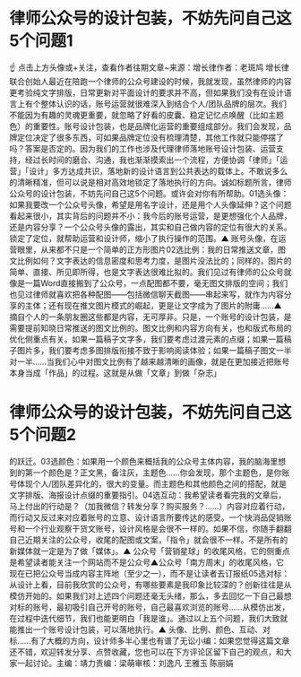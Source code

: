 # 律师公众号的设计包装，不妨先问自己这5个问题1

☝ 点击上方头像或+关注，查看作者往期文章~来源：增长律作者：老斑鸠 增长律联合创始人最近在陪跑一个律师的公众号建设的时候，我就发现，虽然律师的内容更考验纯文字排版，日常更新对平面设计的要求并不高，但如果我们没有在设计语言上有个整体认识的话，账号运营就很难深入到结合个人/团队品牌的层次。我们不能因为有趣的灵魂更重要，就忽略了好看的皮囊、稳定记忆点唤醒（比如主题色）的重要性。账号设计包装，也是品牌化运营的重要组成部分。我们会发现，品牌定位决定了很多东西，可如果品牌定位没有梳理清楚，其他工作就只能停摆了吗？答案是否定的。因为我们的工作也涉及代理律师落地账号设计包装、运营支持，经过长时间的磨合、沟通，我也渐渐摸索出一个流程，方便协调「律师」「运营」「设计」多方达成共识，落地新的设计语言到公共表达的载体上。不敢说多么的清晰精准，但可以说是相对高效地锁定了落地执行的方向。诚如标题所言，律师公众号的设计包装，不妨先问自己这5个问题。或许会对你有所帮助。01选头像：如果我要改一个公众号头像，希望是用名字设计，还是用个人头像延伸？这个问题看起来很小，其实背后的问题并不小：我今后的账号运营，是更想强化个人品牌，还是内容分享？一个公众号头像的露出，其实和自己做内容的定位有很大的关系。锁定了定位，就帮助运营和设计师，缩小了执行操作的范围。▲ 账号头像，在运营眼里，从来都不只是一个简单的正方形图片02选比例：我的日常推送文章，图文比例如何？文字表达的信息密度和思考力度，是图片没法比的；同样的，图片的简单、直接、所见即所得，也是文字表达很难比拟的。我们见过有律师的公众号就像是一篇Word直接搬到了公众号，一点配图都不要，毫无图文排版的空间；我们也见过律师就喜欢把各种配图——包括微信聊天截图——串起来写，就作为内容分享的主体；还有现在推文图片模式的崛起，更是让文字成为了图片的附庸……▲ 摘自个人的一条朋友圈这些都是内容，无可厚非。只是，一个账号的设计包装，是需要提前知晓日常推送的图文比例的。图文比例和内容方向有关，也和版式布局的优化侧重点有关。如果一篇稿子文字多，我们要考虑过渡元素的点缀；如果一篇稿子图片多，我们要考虑多图排版衔接不致于影响阅读体验；如果一篇稿子图文一半对一半……当我们心中对图文比例有了越来越清晰的画像，就是在更加接近把账号本身当成「作品」的过程。这就是从做「文章」到做「杂志」

# 律师公众号的设计包装，不妨先问自己这5个问题2

的跃迁。03选颜色：如果用一个颜色来概括我的公众号主体内容，我的脑海里想到的第一个颜色是？正文黑，备注灰，主题色……你会发现，那个主题色，是你账号体现个人/团队差异化的，很大的变量。而主题色和其他颜色之间的搭配，就是文字排版、海报设计点缀的重要指引。04选互动：我希望读者看完我的文章后，马上付出的行动是？（加我微信？转发分享？购买服务？……）内容对应着行动，而行动又反过来对应着账号的立意、设计语言所要传达的感受。一个快消品促销账号和一个行业观察干货文账号，设计风格是会很不一样的。如果不信，你随手翻翻自己近期关注的公众号，收尾的配图或文案，「指令」就会很不一样。不是所有的新媒体就一定是为了做「媒体」。▲ 公众号「营销星球」的收尾风格，它的侧重点是希望读者能关注一个网站而不是公众号▲公众号「南方周末」的收尾风格，它现在已把公众号当成内容主阵地（至少之一），而不是让读者去订报纸05选对标：从设计上看，目前我欣赏的公众号，有哪些要素是我印象比较深的？创新往往是从模仿开始的。如果我们对上述四个问题还毫无头绪，那么，多去回忆一下自己最想对标的账号，最初吸引自己开号的账号，自己最喜欢浏览的账号……从模仿出发，在过程中迭代细节，我们也能更明白「我是谁」。通过以上五个问题，我们大致就能推出一个账号设计包装，可以落地执行。▲ 头像、比例、颜色、互动、对标……有了大概的方向，设计师多半心里也有谱了无讼小编：如果您觉得这篇文章还不错，欢迎转发分享、点赞收藏，您也可以在下方评论区留下自己的观点，和大家一起讨论。主编：靖力责编：梁萌审核：刘逸凡 王雅玉 陈丽娟

